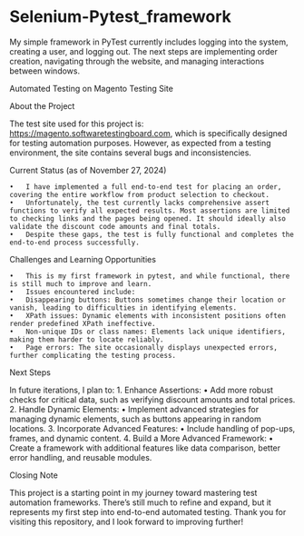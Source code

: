 # Selenium-Pytest_framework
My simple framework in PyTest currently includes logging into the system, creating a user, and logging out. The next steps are implementing order creation, navigating through the website, and managing interactions between windows.

Automated Testing on Magento Testing Site

About the Project

The test site used for this project is: https://magento.softwaretestingboard.com, which is specifically designed for testing automation purposes. However, as expected from a testing environment, the site contains several bugs and inconsistencies.

Current Status (as of November 27, 2024)

	•	I have implemented a full end-to-end test for placing an order, covering the entire workflow from product selection to checkout.
	•	Unfortunately, the test currently lacks comprehensive assert functions to verify all expected results. Most assertions are limited to checking links and the pages being opened. It should ideally also validate the discount code amounts and final totals.
	•	Despite these gaps, the test is fully functional and completes the end-to-end process successfully.

Challenges and Learning Opportunities

	•	This is my first framework in pytest, and while functional, there is still much to improve and learn.
	•	Issues encountered include:
	•	Disappearing buttons: Buttons sometimes change their location or vanish, leading to difficulties in identifying elements.
	•	XPath issues: Dynamic elements with inconsistent positions often render predefined XPath ineffective.
	•	Non-unique IDs or class names: Elements lack unique identifiers, making them harder to locate reliably.
	•	Page errors: The site occasionally displays unexpected errors, further complicating the testing process.

Next Steps

In future iterations, I plan to:
	1.	Enhance Assertions:
	•	Add more robust checks for critical data, such as verifying discount amounts and total prices.
	2.	Handle Dynamic Elements:
	•	Implement advanced strategies for managing dynamic elements, such as buttons appearing in random locations.
	3.	Incorporate Advanced Features:
	•	Include handling of pop-ups, frames, and dynamic content.
	4.	Build a More Advanced Framework:
	•	Create a framework with additional features like data comparison, better error handling, and reusable modules.

Closing Note

This project is a starting point in my journey toward mastering test automation frameworks. There’s still much to refine and expand, but it represents my first step into end-to-end automated testing. Thank you for visiting this repository, and I look forward to improving further!
